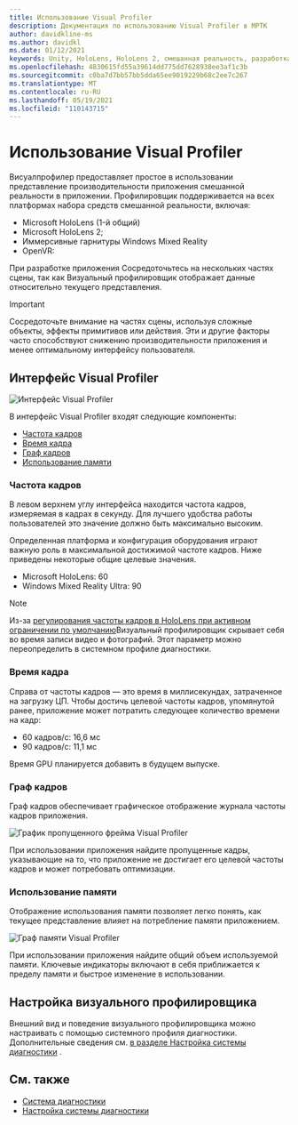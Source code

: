 ```yaml
---
title: Использование Visual Profiler
description: Документация по использованию Visual Profiler в МРТК
author: davidkline-ms
ms.author: davidkl
ms.date: 01/12/2021
keywords: Unity, HoloLens, HoloLens 2, смешанная реальность, разработка, MRTK
ms.openlocfilehash: 4830615fd55a39614dd775dd7628938ee3af1c3b
ms.sourcegitcommit: c0ba7d7bb57bb5dda65ee9019229b68c2ee7c267
ms.translationtype: MT
ms.contentlocale: ru-RU
ms.lasthandoff: 05/19/2021
ms.locfileid: "110143715"
---
```

# <a name="using-the-visual-profiler"></a>Использование Visual Profiler

Висуалпрофилер предоставляет простое в использовании представление производительности приложения смешанной реальности в приложении. Профилировщик поддерживается на всех платформах набора средств смешанной реальности, включая:

- Microsoft HoloLens (1-й общий)
- Microsoft HoloLens 2;
- Иммерсивные гарнитуры Windows Mixed Reality
- OpenVR:

При разработке приложения Сосредоточьтесь на нескольких частях сцены, так как Визуальный профилировщик отображает данные относительно текущего представления.

> [!IMPORTANT]
> Сосредоточьте внимание на частях сцены, используя сложные объекты, эффекты примитивов или действия. Эти и другие факторы часто способствуют снижению производительности приложения и менее оптимальному интерфейсу пользователя.

## <a name="visual-profiler-interface"></a>Интерфейс Visual Profiler

![Интерфейс Visual Profiler](../images/diagnostics/VisualProfiler.png)

В интерфейс Visual Profiler входят следующие компоненты:

- [Частота кадров](#frame-rate)
- [Время кадра](#frame-time)
- [Граф кадров](#frame-graph)
- [Использование памяти](#memory-utilization)

### <a name="frame-rate"></a>Частота кадров

В левом верхнем углу интерфейса находится частота кадров, измеряемая в кадрах в секунду. Для лучшего удобства работы пользователей это значение должно быть максимально высоким.

Определенная платформа и конфигурация оборудования играют важную роль в максимальной достижимой частоте кадров. Ниже приведены некоторые общие целевые значения.

- Microsoft HoloLens: 60
- Windows Mixed Reality Ultra: 90

> [!NOTE]
> Из-за [регулирования частоты кадров в HoloLens при активном ограничении по умолчанию](/windows/mixed-reality/mixed-reality-capture-for-developers#what-to-expect-when-mrc-is-enabled-on-hololens)Визуальный профилировщик скрывает себя во время записи видео и фотографий. Этот параметр можно переопределить в системном профиле диагностики.

### <a name="frame-time"></a>Время кадра

Справа от частоты кадров — это время в миллисекундах, затраченное на загрузку ЦП. Чтобы достичь целевой частоты кадров, упомянутой ранее, приложение может потратить следующее количество времени на кадр:

- 60 кадров/с: 16,6 мс
- 90 кадров/с: 11,1 мс

Время GPU планируется добавить в будущем выпуске.

### <a name="frame-graph"></a>Граф кадров

Граф кадров обеспечивает графическое отображение журнала частоты кадров приложения.

![График пропущенного фрейма Visual Profiler](../images/diagnostics/VisualProfilerMissedFrames.png)

При использовании приложения найдите пропущенные кадры, указывающие на то, что приложение не достигает его целевой частоты кадров и может потребовать оптимизации.

### <a name="memory-utilization"></a>Использование памяти

Отображение использования памяти позволяет легко понять, как текущее представление влияет на потребление памяти приложением.

![Граф памяти Visual Profiler](../images/diagnostics/VisualProfilerMemory.png)

При использовании приложения найдите общий объем используемой памяти. Ключевые индикаторы включают в себя приближается к пределу памяти и быстрое изменение в использовании.

## <a name="customizing-the-visual-profiler"></a>Настройка визуального профилировщика

Внешний вид и поведение визуального профилировщика можно настраивать с помощью системного профиля диагностики. Дополнительные сведения см. [в разделе Настройка системы диагностики](configuring-diagnostics.md) .

## <a name="see-also"></a>См. также

- [Система диагностики](diagnostics-system-getting-started.md)
- [Настройка системы диагностики](configuring-diagnostics.md)